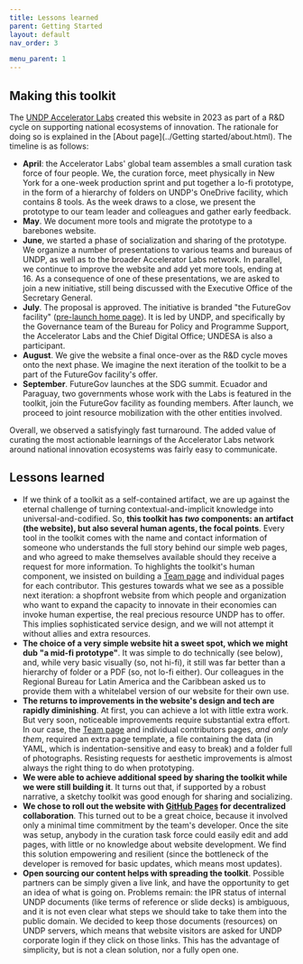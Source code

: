 ```yaml
---
title: Lessons learned
parent: Getting Started
layout: default
nav_order: 3

menu_parent: 1
---
```

## Making this toolkit 

The [UNDP Accelerator Labs](https://acceleratorlabs.undp.org) created this website in 2023 as part of a R&D cycle on supporting national ecosystems of innovation. The rationale for doing so is explained in the [About page](../Getting started/about.html). The timeline is as follows: 

* **April**: the Accelerator Labs' global team assembles a small curation task force of four people. We, the curation force, meet physically in New York for a one-week production sprint and put together a lo-fi prototype, in the form of a hierarchy of folders on UNDP's OneDrive facility, which contains 8 tools. As the week draws to a close, we present the prototype to our team leader and colleagues and gather early feedback. 
* **May**. We document more tools and migrate the prototype to a barebones website. 
* **June**, we started a phase of socialization and sharing of the prototype. We organize a number of presentations to various teams and bureaus of UNDP, as well as to the broader Accelerator Labs network. In parallel, we continue to improve the website and add yet more tools, ending at 16. As a consequence of one of these presentations, we are asked to join a new initiative, still being discussed with the Executive Office of the Secretary General.
* **July**. The proposal is approved. The initiative is branded "the FutureGov facility" ([pre-launch home page](https://www.un.org/en/conferences/SDGSummit2023/SDG-Action-Weekend/futuregov)). It is led by UNDP, and specifically by the Governance team of the Bureau for Policy and Programme Support, the Accelerator Labs and the Chief Digital Office; UNDESA is also a participant. 
* **August**. We give the website a final once-over as the R&D cycle moves onto the next phase. We imagine the next iteration of the toolkit to be a part of the FutureGov facility's offer. 
* **September**. FutureGov launches at the SDG summit. Ecuador and Paraguay, two governments whose work with the Labs is featured in the toolkit, join the FutureGov facility as founding members. After launch, we proceed to joint resource mobilization with the other entities involved.

Overall, we observed a satisfyingly fast turnaround. The added value of curating the most actionable learnings of the Accelerator Labs network around national innovation ecosystems was fairly easy to communicate. 

## Lessons learned

* If we think of a toolkit as a self-contained artifact, we are up against the eternal challenge of turning contextual-and-implicit knowledge into universal-and-codified. So, **this toolkit has *two* components: an artifact (the website), but also several human agents, the focal points**.  Every tool in the toolkit comes with the name and contact information of someone who understands the full story behind our simple web pages, and who agreed to make themselves available should they receive a request for more information. To highlights the toolkit's human component, we insisted on building a [Team page](../Team.html) and individual pages for each contributor. This gestures towards what we see as a possible next iteration: a shopfront website from which people and organization who want to expand the capacity to innovate in their economies can invoke human expertise, the real  precious resource UNDP has to offer. This implies sophisticated service design, and we will not attempt it without allies and extra resources.
* **The choice of a very simple website hit a sweet spot, which we might dub "a mid-fi prototype"**. It was simple to do technically (see below), and, while very basic visually (so, not hi-fi), it still was far better than a hierarchy of folder or a PDF (so, not lo-fi either). Our colleagues in the Regional Bureau for Latin America and the Caribbean asked us to provide them with a whitelabel version of our website for their own use.
* **The returns to improvements in the website's design and tech are rapidly diminishing**. At first, you can achieve a lot with little extra work. But very soon, noticeable improvements require substantial extra effort. In our case, the [Team page](../Team.html) and individual contributors pages, *and only them*, required an extra page template, a file containing the data (in YAML, which is indentation-sensitive and easy to break) and a folder full of photographs. Resisting requests for aesthetic improvements is almost always the right thing to do when prototyping.
* **We were able to achieve additional speed by sharing the toolkit while we were still building it**. It turns out that, if supported by a robust narrative, a sketchy toolkit was good enough for sharing and socializing.  
* **We chose to roll out the website with [GitHub Pages](https://pages.github.com/) for decentralized collaboration**. This turned out to be a great choice, because it involved only a minimal time commitment by the team's developer. Once the site was setup, anybody in the curation task force could easily edit and add pages, with little or no knowledge about website development. We find this solution empowering and resilient (since the bottleneck of the developer is removed for basic updates, which means most updates). 
* **Open sourcing our content helps with spreading the toolkit**. Possible partners can be simply given a live link, and have the opportunity to get an idea of what is going on. Problems remain: the IPR status of internal UNDP documents (like terms of reference or slide decks) is ambiguous, and it is not even clear what steps we should take to take them into the public domain. We decided to keep those documents (resources) on UNDP servers, which means that website visitors are asked for UNDP corporate login if they click on those links. This has the advantage of simplicity, but is not a clean solution, nor a fully open one.

